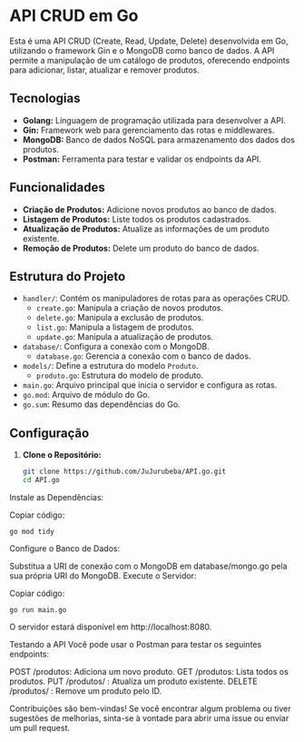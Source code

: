 # API CRUD em Go

Esta é uma API CRUD (Create, Read, Update, Delete) desenvolvida em Go, utilizando o framework Gin e o MongoDB como banco de dados. A API permite a manipulação de um catálogo de produtos, oferecendo endpoints para adicionar, listar, atualizar e remover produtos.

## Tecnologias

- **Golang:** Linguagem de programação utilizada para desenvolver a API.
- **Gin:** Framework web para gerenciamento das rotas e middlewares.
- **MongoDB:** Banco de dados NoSQL para armazenamento dos dados dos produtos.
- **Postman:** Ferramenta para testar e validar os endpoints da API.

## Funcionalidades

- **Criação de Produtos:** Adicione novos produtos ao banco de dados.
- **Listagem de Produtos:** Liste todos os produtos cadastrados.
- **Atualização de Produtos:** Atualize as informações de um produto existente.
- **Remoção de Produtos:** Delete um produto do banco de dados.

## Estrutura do Projeto

- `handler/`: Contém os manipuladores de rotas para as operações CRUD.
  - `create.go`: Manipula a criação de novos produtos.
  - `delete.go`: Manipula a exclusão de produtos.
  - `list.go`: Manipula a listagem de produtos.
  - `update.go`: Manipula a atualização de produtos.
- `database/`: Configura a conexão com o MongoDB.
  - `database.go`: Gerencia a conexão com o banco de dados.
- `models/`: Define a estrutura do modelo `Produto`.
  - `produto.go`: Estrutura do modelo de produto.
- `main.go`: Arquivo principal que inicia o servidor e configura as rotas.
- `go.mod`: Arquivo de módulo do Go.
- `go.sum`: Resumo das dependências do Go.

## Configuração

1. **Clone o Repositório:**

   ```bash
   git clone https://github.com/JuJurubeba/API.go.git
   cd API.go
Instale as Dependências:


Copiar código:
    
    go mod tidy

Configure o Banco de Dados:

Substitua a URI de conexão com o MongoDB em database/mongo.go pela sua própria URI do MongoDB.
Execute o Servidor:


Copiar código:

    go run main.go


O servidor estará disponível em http://localhost:8080.

Testando a API
Você pode usar o Postman para testar os seguintes endpoints:

POST /produtos: Adiciona um novo produto.
GET /produtos: Lista todos os produtos.
PUT /produtos/
: Atualiza um produto existente.
DELETE /produtos/
: Remove um produto pelo ID.




Contribuições são bem-vindas! Se você encontrar algum problema ou tiver sugestões de melhorias, sinta-se à vontade para abrir uma issue ou enviar um pull request.
